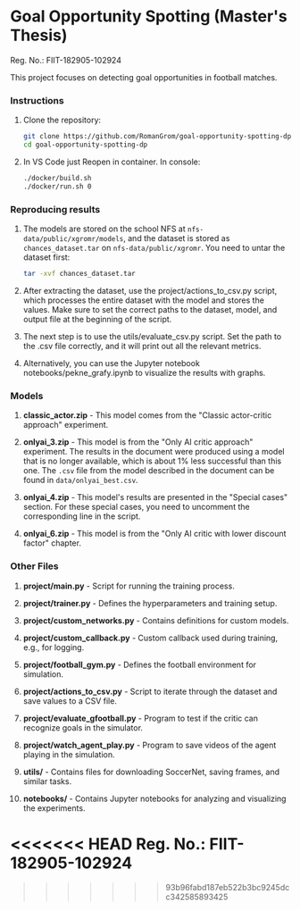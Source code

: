 # Goal Opportunity Spotting (Master's Thesis)

Reg. No.: FIIT-182905-102924

This project focuses on detecting goal opportunities in football matches.

### Instructions

1. Clone the repository:

   ```bash
   git clone https://github.com/RomanGrom/goal-opportunity-spotting-dp.git
   cd goal-opportunity-spotting-dp

2. In VS Code just Reopen in container. In console:

   ```bash
   ./docker/build.sh
   ./docker/run.sh 0


### Reproducing results

1. The models are stored on the school NFS at `nfs-data/public/xgromr/models`, and the dataset is stored as `chances_dataset.tar` on `nfs-data/public/xgromr`. You need to untar the dataset first:

   ```bash
   tar -xvf chances_dataset.tar

2. After extracting the dataset, use the project/actions_to_csv.py script, which processes the entire dataset with the model and stores the values. Make sure to set the correct paths to the dataset, model, and output file at the beginning of the script.

3. The next step is to use the utils/evaluate_csv.py script. Set the path to the .csv file correctly, and it will print out all the relevant metrics.

4. Alternatively, you can use the Jupyter notebook notebooks/pekne_grafy.ipynb to visualize the results with graphs.


### Models

1. **classic_actor.zip** - This model comes from the "Classic actor-critic approach" experiment.

2. **onlyai_3.zip** - This model is from the "Only AI critic approach" experiment. The results in the document were produced using a model that is no longer available, which is about 1% less successful than this one. The `.csv` file from the model described in the document can be found in `data/onlyai_best.csv`.

3. **onlyai_4.zip** - This model's results are presented in the "Special cases" section. For these special cases, you need to uncomment the corresponding line in the script.

4. **onlyai_6.zip** - This model is from the "Only AI critic with lower discount factor" chapter.


### Other Files

1. **project/main.py** - Script for running the training process.
2. **project/trainer.py** - Defines the hyperparameters and training setup.
3. **project/custom_networks.py** - Contains definitions for custom models.
4. **project/custom_callback.py** - Custom callback used during training, e.g., for logging.
5. **project/football_gym.py** - Defines the football environment for simulation.

6. **project/actions_to_csv.py** - Script to iterate through the dataset and save values to a CSV file.
7. **project/evaluate_gfootball.py** - Program to test if the critic can recognize goals in the simulator.
8. **project/watch_agent_play.py** - Program to save videos of the agent playing in the simulation.

9. **utils/** - Contains files for downloading SoccerNet, saving frames, and similar tasks.
10. **notebooks/** - Contains Jupyter notebooks for analyzing and visualizing the experiments.













<<<<<<< HEAD
Reg. No.: FIIT-182905-102924
=======
>>>>>>> 93b96fabd187eb522b3bc9245dcc342585893425

